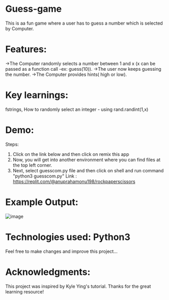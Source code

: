 # Guess-game
This is aa fun game where a user has to guess a number which is selected by Computer.
# Features:
 ->The Computer randomly selects a number between 1 and x (x can be passed as a function call -ex: guess(10)).
 ->The user now keeps guessing the number.
 ->The Computer provides hints( high or low).
# Key learnings:
 fstrings, How to randomly select an integer - using rand.randint(1,x)
# Demo:
Steps:
1. Click on the link below and then click on remix this app
2. Now, you will get into another environment where you can find files at the top left corner.
3. Next, select guesscom.py file and then click on shell and run command "python3 guesscom.py"
Link : https://replit.com/@anuprahamonu198/rockpaperscissors

# Example Output:
![image](https://github.com/user-attachments/assets/8f01a82b-9f45-4614-a0a4-e79cb0f79028)



# Technologies used: Python3
Feel free to make changes and improve this project...

# Acknowledgments:
This project was inspired by Kyle Ying's tutorial.
Thanks for the great learning resource!

 

 
